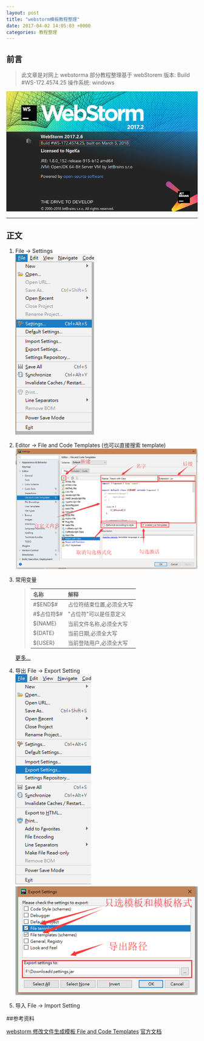 ```yaml
---
layout: post
title: "webstorm模板教程整理"
date: 2017-04-02 14:05:03 +0000
categories: 教程整理
---
```


## 前言

> 此文章是对网上 webstorma 部分教程整理基于 webStorem 版本: Build #WS-172.4574.25
> 操作系统: windows

![version](https://raw.githubusercontent.com/NgeKaworu/NgeKaworu.github.io/master/_static/2018-04-02-webstorm%E6%A8%A1%E6%9D%BF%E6%95%99%E7%A8%8B%E6%95%B4%E7%90%86/version.png)

---

## 正文

1.  File -> Settings  
    ![first](https://raw.githubusercontent.com/NgeKaworu/NgeKaworu.github.io/master/_static/2018-04-02-webstorm%E6%A8%A1%E6%9D%BF%E6%95%99%E7%A8%8B%E6%95%B4%E7%90%86/first.png)
2.  Editor -> File and Code Templates (也可以直接搜索 template)  
    ![second](https://raw.githubusercontent.com/NgeKaworu/NgeKaworu.github.io/master/_static/2018-04-02-webstorm%E6%A8%A1%E6%9D%BF%E6%95%99%E7%A8%8B%E6%95%B4%E7%90%86/second.png)

3.  常用变量

    > | 名称         | 解释                      |
    > | ------------ | ------------------------- |
    > | #\$END\$#    | 占位符结束位置,必须全大写 |
    > | #\$占位符\$# | "占位符"可以是任意定义    |
    > | ${NAME}      | 当前文件名称,必须全大写   |
    > | ${DATE}      | 当前日期,必须全大写       |
    > | ${USER}      | 当前登陆用户,必须全大写   |

    [更多...](https://www.jetbrains.com/help/phpstorm/2017.2/simple-parameterized-and-surround-live-templates.html)

4.  导出 File -> Export Setting  
    ![export1](https://raw.githubusercontent.com/NgeKaworu/NgeKaworu.github.io/master/_static/2018-04-02-webstorm%E6%A8%A1%E6%9D%BF%E6%95%99%E7%A8%8B%E6%95%B4%E7%90%86/export1.png)
    ![export2](https://raw.githubusercontent.com/NgeKaworu/NgeKaworu.github.io/master/_static/2018-04-02-webstorm%E6%A8%A1%E6%9D%BF%E6%95%99%E7%A8%8B%E6%95%B4%E7%90%86/export2.png)
5.  导入 File -> Import Setting

##参考资料

[webstorm 修改文件生成模板 File and Code Templates](https://blog.csdn.net/tabris_k/article/details/52942919)
[官方文档](https://www.jetbrains.com/help/phpstorm/2017.2/file-and-code-templates.html)

